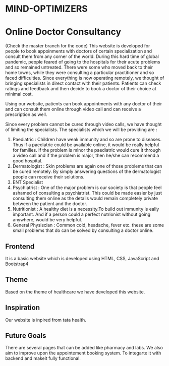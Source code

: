 # MIND-OPTIMIZERS

# Online Doctor Consultancy 
(Check the master branch for the code)
This website is developed for people to book appoinments with doctors of certain specialization and consult them from any corner of the world.
During this hard time of global pandemic, people feared of going to the hospitals for their acute problems and so remained untreated. There were some who moved back to their home towns, while they were consulting a particular practitioner and so faced difficulties. 
Since everything is now operating remotely, we thought of bringing specialists in direct contact with their patients. Patients can check ratings and feedback and then decide to book a doctor of their choice at minimal cost.

Using our website, patients can book appointments with any doctor of their and can consult them online through video call and can receive a prescription as well.

Since every problem cannot be cured through video calls, we have thought of limiting the specialists. The specialists which we will be providing are :
1. Paediatric : Children have weak immunity and so are prone to diseases. Thus if a paediatric could be available online, it would be really helpful for families. If the problem is minor the paediatric would cure it through a video call and if the problem is major, then he/she can recommend a good hospital. 
2. Dermatologist : Skin problems are again one of those problems that can be cured remotely. By simply answering questions of the dermatologist people can receive their solutions.
3. ENT Specialist
4. Psychiatrist : One of the major problem is our society is that people feel ashamed of consulting a psychiatrist. This could be made easier by just consulting them online as the details would remain completely private between the patient and the doctor.
5. Nutritionist : A healthy diet is a necessity.To build out immunity is eally important. And if a person could a perfect nutrionist without going anywhere, would be very helpful. 
6. General Physiscian : Common cold, headache, fever etc. these are some small problems that do can be solved by consulting a doctor online.

## Frontend

It is a basic website which is developed using HTML, CSS, JavaScript and Bootstrap4

## Theme

Based on the theme of healthcare we have developed this website.

## Inspiration
Our website is inpired from tata health. 

## Future Goals
There are several pages that  can be added like pharmacy and labs.
We also aim to improve upon the appointement booking system.
To integarte it with backend and makeit fully functional.
